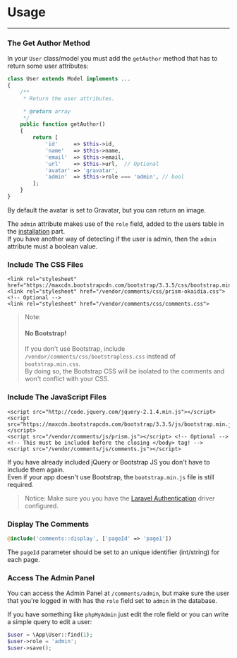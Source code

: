 # Usage

<hr>

### The Get Author Method

In your `User` class/model you must add the `getAuthor` method that has to return some user attributes: 

```php
class User extends Model implements ...
{
    /**
     * Return the user attributes.

     * @return array
     */
    public function getAuthor()
    {
        return [
            'id'     => $this->id,
            'name'   => $this->name,
            'email'  => $this->email,
            'url'    => $this->url,  // Optional
            'avatar' => 'gravatar',
            'admin'  => $this->role === 'admin', // bool
        ];
    }
}
```

By default the avatar is set to Gravatar, but you can return an image.

The `admin` attribute makes use of the `role` field, added to the users table in the [installation](#installation.md) part. <br> If you have another way of detecting if the user is admin, then the `admin` attribute must a boolean value.

### Include The CSS Files

```markup
<link rel="stylesheet" href="https://maxcdn.bootstrapcdn.com/bootstrap/3.3.5/css/bootstrap.min.css">
<link rel="stylesheet" href="/vendor/comments/css/prism-okaidia.css"> <!-- Optional -->
<link rel="stylesheet" href="/vendor/comments/css/comments.css">
```

> Note: 
> #### No Bootstrap!
> If you don't use Bootstrap, include `/vendor/comments/css/bootstrapless.css` instead of `bootstrap.min.css`.<br>
> By doing so, the Bootstrap CSS will be isolated to the comments and won't conflict with your CSS.

<style>.callout-info p:first-child { display: none; }</style>

### Include The JavaScript Files

```markup
<script src="http://code.jquery.com/jquery-2.1.4.min.js"></script>
<script src="https://maxcdn.bootstrapcdn.com/bootstrap/3.3.5/js/bootstrap.min.js"></script>
<script src="/vendor/comments/js/prism.js"></script> <!-- Optional -->
<!-- This must be included before the closing </body> tag! -->
<script src="/vendor/comments/js/comments.js"></script> 
```

If you have already included jQuery or Bootstrap JS you don't have to include them again. <br>
Even if your app doesn't use Bootstrap, the `bootstrap.min.js` file is still required.

> Notice: 
> Make sure you you have the [Laravel Authentication](http://laravel.com/docs/5.1/authentication) driver configured.

### Display The Comments

```php
@include('comments::display', ['pageId' => 'page1'])
```

The `pageId` parameter should be set to an unique identifier (int/string) for each page. 

### Access The Admin Panel

You can access the Admin Panel at `/comments/admin`, but make sure the user that you're logged in with has the `role` field set to `admin` in the database.

If you have something like `phpMyAdmin` just edit the role field or you can write a simple query to edit a user:

```php
$user = \App\User::find(1);
$user->role = 'admin';
$user->save();
```
